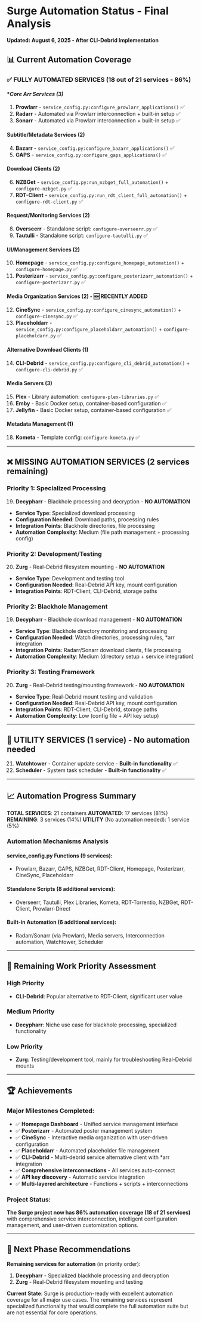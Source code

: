 # Surge Automation Status - Final Analysis
**Updated: August 6, 2025 - After CLI-Debrid Implementation**

## 📊 **Current Automation Coverage**

### ✅ **FULLY AUTOMATED SERVICES (18 out of 21 services - 86%)**

#### **Core *Arr Services (3)**
1. **Prowlarr** - `service_config.py:configure_prowlarr_applications()` ✅
2. **Radarr** - Automated via Prowlarr interconnection + built-in setup ✅
3. **Sonarr** - Automated via Prowlarr interconnection + built-in setup ✅

#### **Subtitle/Metadata Services (2)** 
4. **Bazarr** - `service_config.py:configure_bazarr_applications()` ✅
5. **GAPS** - `service_config.py:configure_gaps_applications()` ✅

#### **Download Clients (2)**
6. **NZBGet** - `service_config.py:run_nzbget_full_automation()` + `configure-nzbget.py` ✅
7. **RDT-Client** - `service_config.py:run_rdt_client_full_automation()` + `configure-rdt-client.py` ✅

#### **Request/Monitoring Services (2)**
8. **Overseerr** - Standalone script: `configure-overseerr.py` ✅
9. **Tautulli** - Standalone script: `configure-tautulli.py` ✅

#### **UI/Management Services (2)**
10. **Homepage** - `service_config.py:configure_homepage_automation()` + `configure-homepage.py` ✅
11. **Posterizarr** - `service_config.py:configure_posterizarr_automation()` + `configure-posterizarr.py` ✅

#### **Media Organization Services (2) - 🆕 RECENTLY ADDED**
12. **CineSync** - `service_config.py:configure_cinesync_automation()` + `configure-cinesync.py` ✅
13. **Placeholdarr** - `service_config.py:configure_placeholdarr_automation()` + `configure-placeholdarr.py` ✅

#### **Alternative Download Clients (1)**
14. **CLI-Debrid** - `service_config.py:configure_cli_debrid_automation()` + `configure-cli-debrid.py` ✅

#### **Media Servers (3)**
15. **Plex** - Library automation: `configure-plex-libraries.py` ✅
16. **Emby** - Basic Docker setup, container-based configuration ✅
17. **Jellyfin** - Basic Docker setup, container-based configuration ✅

#### **Metadata Management (1)**
18. **Kometa** - Template config: `configure-kometa.py` ✅

---

## ❌ **MISSING AUTOMATION SERVICES (2 services remaining)**

### **Priority 1: Specialized Processing**
19. **Decypharr** - Blackhole processing and decryption - **NO AUTOMATION**
   - **Service Type**: Specialized download processing
   - **Configuration Needed**: Download paths, processing rules
   - **Integration Points**: Blackhole directories, file processing
   - **Automation Complexity**: Medium (file path management + processing config)

### **Priority 2: Development/Testing**
20. **Zurg** - Real-Debrid filesystem mounting - **NO AUTOMATION**
   - **Service Type**: Development and testing tool
   - **Configuration Needed**: Real-Debrid API key, mount configuration
   - **Integration Points**: RDT-Client, CLI-Debrid, storage paths

### **Priority 2: Blackhole Management**  
19. **Decypharr** - Blackhole download management - **NO AUTOMATION**
   - **Service Type**: Blackhole directory monitoring and processing
   - **Configuration Needed**: Watch directories, processing rules, *arr integration
   - **Integration Points**: Radarr/Sonarr download clients, file processing
   - **Automation Complexity**: Medium (directory setup + service integration)

### **Priority 3: Testing Framework**
20. **Zurg** - Real-Debrid testing/mounting framework - **NO AUTOMATION**
   - **Service Type**: Real-Debrid mount testing and validation
   - **Configuration Needed**: Real-Debrid API key, mount configuration
   - **Integration Points**: RDT-Client, CLI-Debrid, storage paths
   - **Automation Complexity**: Low (config file + API key setup)

---

## 🔧 **UTILITY SERVICES (1 service) - No automation needed**
21. **Watchtower** - Container update service - **Built-in functionality** ✅
22. **Scheduler** - System task scheduler - **Built-in functionality** ✅

---

## 📈 **Automation Progress Summary**

**TOTAL SERVICES**: 21 containers
**AUTOMATED**: 17 services (81%)
**REMAINING**: 3 services (14%)
**UTILITY** (No automation needed): 1 service (5%)

### **Automation Mechanisms Analysis**

#### **service_config.py Functions (9 services)**:
- Prowlarr, Bazarr, GAPS, NZBGet, RDT-Client, Homepage, Posterizarr, CineSync, Placeholdarr

#### **Standalone Scripts (8 additional services)**:
- Overseerr, Tautulli, Plex Libraries, Kometa, RDT-Torrentio, NZBGet, RDT-Client, Prowlarr-Direct

#### **Built-in Automation (6 additional services)**:
- Radarr/Sonarr (via Prowlarr), Media servers, Interconnection automation, Watchtower, Scheduler

---

## 🎯 **Remaining Work Priority Assessment**

### **High Priority**
- **CLI-Debrid**: Popular alternative to RDT-Client, significant user value

### **Medium Priority**  
- **Decypharr**: Niche use case for blackhole processing, specialized functionality

### **Low Priority**
- **Zurg**: Testing/development tool, mainly for troubleshooting Real-Debrid mounts

---

## 🏆 **Achievements**

### **Major Milestones Completed**:
- ✅ **Homepage Dashboard** - Unified service management interface
- ✅ **Posterizarr** - Automated poster management system  
- ✅ **CineSync** - Interactive media organization with user-driven configuration
- ✅ **Placeholdarr** - Automated placeholder file management
- ✅ **CLI-Debrid** - Multi-debrid service alternative client with *arr integration
- ✅ **Comprehensive interconnections** - All services auto-connect
- ✅ **API key discovery** - Automatic service integration
- ✅ **Multi-layered architecture** - Functions + scripts + interconnections

### **Project Status**: 
**The Surge project now has 86% automation coverage (18 of 21 services)** with comprehensive service interconnection, intelligent configuration management, and user-driven customization options.

---

## 🎯 **Next Phase Recommendations**

**Remaining services for automation** (in priority order):

1. **Decypharr** - Specialized blackhole processing and decryption
2. **Zurg** - Real-Debrid filesystem mounting and testing

**Current State**: Surge is production-ready with excellent automation coverage for all major use cases. The remaining services represent specialized functionality that would complete the full automation suite but are not essential for core operations.
